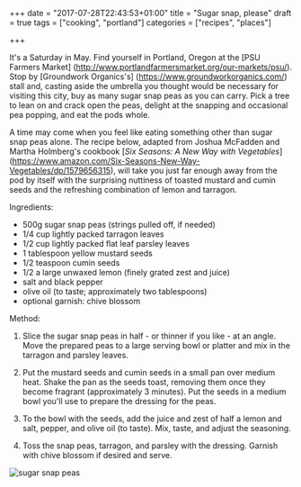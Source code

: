 +++
date = "2017-07-28T22:43:53+01:00"
title = "Sugar snap, please"
draft = true
tags = ["cooking", "portland"]
categories = ["recipes", "places"]

+++

It's a Saturday in May. Find yourself in Portland, Oregon at the [PSU Farmers Market] (http://www.portlandfarmersmarket.org/our-markets/psu/). Stop by [Groundwork Organics's] (https://www.groundworkorganics.com/) stall and, casting aside the umbrella you thought would be necessary for visiting this city, buy as many sugar snap peas as you can carry. Pick a tree to lean on and crack open the peas, delight at the snapping and occasional pea popping, and eat the pods whole.

A time may come when you feel like eating something other than sugar snap peas alone. The recipe below, adapted from Joshua McFadden and Martha Holmberg's cookbook [*Six Seasons: A New Way with Vegetables*] (https://www.amazon.com/Six-Seasons-New-Way-Vegetables/dp/1579656315), will take you just far enough away from the pod by itself with the surprising nuttiness of toasted mustard and cumin seeds and the refreshing combination of lemon and tarragon.


Ingredients:

* 500g sugar snap peas (strings pulled off, if needed)
* 1/4 cup lightly packed tarragon leaves
* 1/2 cup lightly packed flat leaf parsley leaves
* 1 tablespoon yellow mustard seeds
* 1/2 teaspoon cumin seeds
* 1/2 a large unwaxed lemon (finely grated zest and juice)
* salt and black pepper
* olive oil (to taste; approximately two tablespoons)
* optional garnish: chive blossom


Method:

1. Slice the sugar snap peas in half - or thinner if you like - at an angle. Move the prepared peas to a large serving bowl or platter and mix in the tarragon and parsley leaves.

2. Put the mustard seeds and cumin seeds in a small pan over medium heat. Shake the pan as the seeds toast, removing them once they become fragrant (approximately 3 minutes). Put the seeds in a medium bowl you'll use to prepare the dressing for the peas.

3. To the bowl with the seeds, add the juice and zest of half a lemon and salt, pepper, and olive oil (to taste). Mix, taste, and adjust the seasoning.

4. Toss the snap peas, tarragon, and parsley with the dressing. Garnish with chive blossom if desired and serve.


![sugar snap peas](/images/sugar-snap-peas.jpg)
